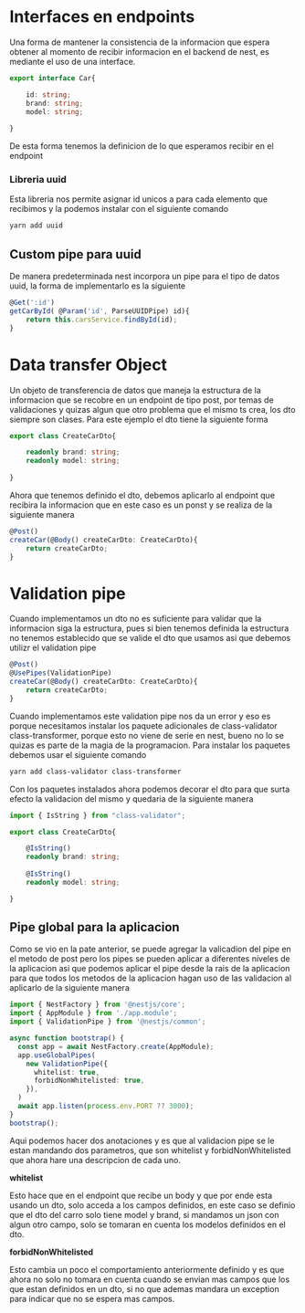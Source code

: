 # Interfaces en endpoints

Una forma de mantener la consistencia de la informacion que espera obtener al momento de recibir informacion en el backend de nest, es mediante el uso de una interface.


```ts
export interface Car{

    id: string; 
    brand: string;
    model: string;
    
}
```

De esta forma tenemos la definicion de lo que esperamos recibir en el endpoint

### Libreria uuid

Esta libreria nos permite asignar id unicos a para cada elemento que recibimos y la podemos instalar con el siguiente comando


```bash
yarn add uuid
```

## Custom pipe para uuid

De manera predeterminada nest incorpora un pipe para el tipo de datos uuid, la forma de implementarlo es la siguiente


```ts
@Get(':id')
getCarById( @Param('id', ParseUUIDPipe) id){
    return this.carsService.findById(id);
}
```

# Data transfer Object

Un objeto de transferencia de datos que maneja la estructura de la informacion que se recobre en un endpoint de tipo post, por temas de validaciones y quizas algun que otro problema que el mismo ts crea, los dto siempre son clases. Para este ejemplo el dto tiene la siguiente forma

```ts
export class CreateCarDto{

    readonly brand: string;
    readonly model: string;
    
}
```

Ahora que tenemos definido el dto, debemos aplicarlo al endpoint que recibira la informacion que en este caso es un ponst y se realiza de la siguiente manera

```ts
@Post()
createCar(@Body() createCarDto: CreateCarDto){
    return createCarDto;
}
```

# Validation pipe

Cuando implementamos un dto no es suficiente para validar que la informacion siga la estructura, pues si bien tenemos definida la estructura no tenemos establecido que se valide el dto que usamos asi que debemos utilizr el validation pipe

```ts
@Post()
@UsePipes(ValidationPipe)
createCar(@Body() createCarDto: CreateCarDto){
    return createCarDto;
}
```

Cuando implementamos este validation pipe nos da un error y eso es porque necesitamos instalar los paquete adicionales de class-validator class-transformer, porque esto no viene de serie en nest, bueno no lo se quizas es parte de la magia de la programacion. Para instalar los paquetes debemos usar el siguiente comando 

```bash
yarn add class-validator class-transformer
```

Con los paquetes instalados ahora podemos decorar el dto para que surta efecto la validacion del mismo y quedaria de la siguiente manera


```ts
import { IsString } from "class-validator";

export class CreateCarDto{

    @IsString()
    readonly brand: string;
    
    @IsString()
    readonly model: string;

}
```

## Pipe global para la aplicacion

Como se vio en la pate anterior, se puede agregar la valicadion del pipe en el metodo de post pero los pipes se pueden aplicar a diferentes niveles de la aplicacion asi que podemos aplicar el pipe desde la rais de la aplicacion para que todos los metodos de la aplicacion hagan uso de las validacion al aplicarlo de la siguiente manera


```ts
import { NestFactory } from '@nestjs/core';
import { AppModule } from './app.module';
import { ValidationPipe } from '@nestjs/common';

async function bootstrap() {
  const app = await NestFactory.create(AppModule);
  app.useGlobalPipes(
    new ValidationPipe({
      whitelist: true,
      forbidNonWhitelisted: true,
    }),
  )
  await app.listen(process.env.PORT ?? 3000);
}
bootstrap();
```

Aqui podemos hacer dos anotaciones y es que al validacion pipe se le estan mandando dos parametros, que son whitelist y forbidNonWhitelisted que ahora hare una descripcion de cada uno.

**whitelist**

Esto hace que en el endpoint que recibe un body y que por ende esta usando un dto, solo acceda a los campos definidos, en este caso se definio que el dto del carro solo tiene model y brand, si mandamos un json con algun otro campo, solo se tomaran en cuenta los modelos definidos en el dto.

**forbidNonWhitelisted**

Esto cambia un poco el comportamiento anteriormente definido y es que ahora no solo no tomara en cuenta cuando se envian mas campos que los que estan definidos en un dto, si no que ademas mandara un exception para indicar que no se espera mas campos.

